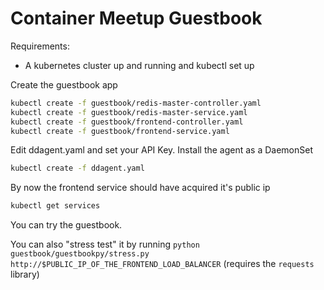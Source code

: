 # Container Meetup Guestbook


Requirements:
- A kubernetes cluster up and running and kubectl set up


Create the guestbook app
```bash
kubectl create -f guestbook/redis-master-controller.yaml
kubectl create -f guestbook/redis-master-service.yaml
kubectl create -f guestbook/frontend-controller.yaml
kubectl create -f guestbook/frontend-service.yaml
```

Edit ddagent.yaml and set your API Key.
Install the agent as a DaemonSet
```bash
kubectl create -f ddagent.yaml
```

By now the frontend service should have acquired it's public ip
```bash
kubectl get services
```
You can try the guestbook.

You can also "stress test" it by running `python guestbook/guestbookpy/stress.py http://$PUBLIC_IP_OF_THE_FRONTEND_LOAD_BALANCER`
(requires the `requests` library)
